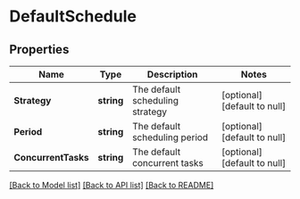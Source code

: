 # DefaultSchedule

## Properties
Name | Type | Description | Notes
------------ | ------------- | ------------- | -------------
**Strategy** | **string** | The default scheduling strategy | [optional] [default to null]
**Period** | **string** | The default scheduling period | [optional] [default to null]
**ConcurrentTasks** | **string** | The default concurrent tasks | [optional] [default to null]

[[Back to Model list]](../README.md#documentation-for-models) [[Back to API list]](../README.md#documentation-for-api-endpoints) [[Back to README]](../README.md)

